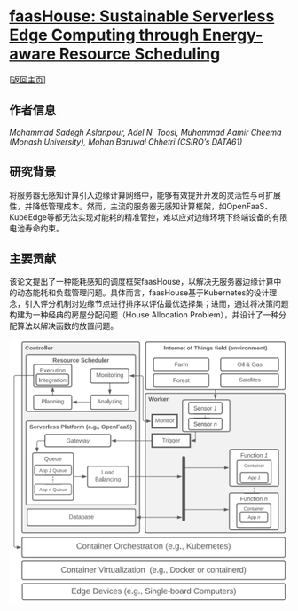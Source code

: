 # [faasHouse: Sustainable Serverless Edge Computing through Energy-aware Resource Scheduling](https://doi.org/10.1109/TSC.2024.3354296)

\[[返回主页](../../README.md#2024)\]

## 作者信息
*Mohammad Sadegh Aslanpour, Adel N. Toosi, Muhammad Aamir Cheema (Monash University), Mohan Baruwal Chhetri (CSIRO’s DATA61)*

## 研究背景
将服务器无感知计算引入边缘计算网络中，能够有效提升开发的灵活性与可扩展性，并降低管理成本。然而，主流的服务器无感知计算框架，如OpenFaaS、KubeEdge等都无法实现对能耗的精准管控，难以应对边缘环境下终端设备的有限电池寿命约束。

## 主要贡献
该论文提出了一种能耗感知的调度框架faasHouse，以解决无服务器边缘计算中的动态能耗和负载管理问题。具体而言，faasHouse基于Kubernetes的设计理念，引入评分机制对边缘节点进行排序以评估最优选择集；进而，通过将决策问题构建为一种经典的房屋分配问题（House Allocation Problem），并设计了一种分配算法以解决函数的放置问题。

![alt text](../../figs/tsc24-faashouse.png)